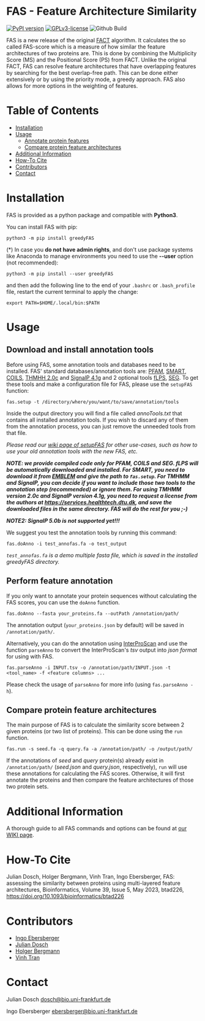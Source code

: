 # FAS - Feature Architecture Similarity
[![PyPI version](https://badge.fury.io/py/greedyFAS.svg)](https://badge.fury.io/py/greedyFAS)
[![GPLv3-license](https://anaconda.org/bionf/hamstr/badges/license.svg)](https://www.gnu.org/licenses/gpl-3.0.de.html)
![Github Build](https://github.com/BIONF/FAS/workflows/build/badge.svg)

FAS is a new release of the original [FACT](https://bmcbioinformatics.biomedcentral.com/articles/10.1186/1471-2105-11-417) algorithm. It calculates the so called FAS-score which is a measure of how similar the feature architectures of two proteins are. This is done by combining the Multiplicity Score (MS) and the Positional Score (PS) from FACT. Unlike the original FACT, FAS can resolve feature architectures that have overlapping features by searching for the best overlap-free path. This can be done either extensively or by using the priority mode, a greedy approach. FAS also allows for more options in the weighting of features.

# Table of Contents
* [Installation](#installation)
* [Usage](#usage)
  * [Annotate protein features](#annotate-protein-features)
  * [Compare protein feature architectures](#compare-protein-feature-architectures)
* [Additional Information](#additional-information)
* [How-To Cite](#how-to-cite)
* [Contributors](#contributors)
* [Contact](#contact)

# Installation

FAS is provided as a python package and compatible with **Python3**.

You can install FAS with pip:
```
python3 -m pip install greedyFAS
```

(\*) In case you **do not have admin rights**, and don't use package systems like Anaconda to manage environments you need to use the **--user** option (not recommended):
```
python3 -m pip install --user greedyFAS
```

and then add the following line to the end of your `.bashrc` or `.bash_profile` file, restart the current terminal to apply the change:
```
export PATH=$HOME/.local/bin:$PATH
```

# Usage

## Download and install annotation tools
Before using FAS, some annotation tools and databases need to be installed. FAS' standard databases/annotation tools are: [PFAM](https://www.ebi.ac.uk/interpro/download/Pfam/), [SMART](https://software.embl-em.de/software/18), [COILS](https://mybiosoftware.com/coils-2-2-prediction-coiled-coil-regions-proteins.html), [THMHH 2.0c](http://www.cbs.dtu.dk/services/TMHMM/) and [SignalP 4.1g](http://www.cbs.dtu.dk/services/SignalP/) and 2 optional tools [fLPS](http://biology.mcgill.ca/faculty/harrison/flps.html), [SEG](https://mendel.imp.ac.at/METHODS/seg.server.html). To get these tools and make a configuration file for FAS, please use the `setupFAS` function:
```
fas.setup -t /directory/where/you/want/to/save/annotation/tools
```
Inside the output directory you will find a file called *annoTools.txt* that contains all installed annotation tools. If you wish to discard any of them from the annotation process, you can just remove the unneeded tools from that file.

*Please read our [wiki page of setupFAS](https://github.com/BIONF/FAS/wiki/setupFAS) for other use-cases, such as how to use your old annotation tools with the new FAS, etc.*

__*NOTE: we provide compiled code only for PFAM, COILS and SEG. fLPS will be automatically downloaded and installed. For SMART, you need to download it from [EMBLEM](https://software.embl-em.de/software/18) and give the path to `fas.setup`. For TMHMM and SignalP, you can decide if you want to include those two tools to the annotation step (recommended) or ignore them. For using TMHMM version 2.0c and SignalP version 4.1g, you need to request a license from the authors at https://services.healthtech.dtu.dk, and save the downloaded files in the same directory. FAS will do the rest for you ;-)*__

__*NOTE2: SignalP 5.0b is not supported yet!!!*__

We suggest you test the annotation tools by running this command:
```
fas.doAnno -i test_annofas.fa -o test_output
```
*`test_annofas.fa` is a demo multiple fasta file, which is saved in the installed greedyFAS directory.*

## Perform feature annotation

If you only want to annotate your protein sequences without calculating the FAS scores, you can use the `doAnno` function.

```
fas.doAnno --fasta your_proteins.fa --outPath /annotation/path/
```

The annotation output (`your_proteins.json` by default) will be saved in `/annotation/path/`.

Alternatively, you can do the annotation using [InterProScan](https://www.ebi.ac.uk/interpro/about/interproscan/) and use the function `parseAnno` to convert the InterProScan's *tsv* output into *json format* for using with FAS.

```
fas.parseAnno -i INPUT.tsv -o /annotation/path/INPUT.json -t <tool_name> -f <feature columns> ...
```

Please check the usage of `parseAnno` for more info (using `fas.parseAnno -h`).

## Compare protein feature architectures

The main purpose of FAS is to calculate the similarity score between 2 given proteins (or two list of proteins). This can be done using the `run` function.

```
fas.run -s seed.fa -q query.fa -a /annotation/path/ -o /output/path/
```
If the annotations of *seed* and *query* protein(s) already exist in `/annotation/path/` (*seed.json* and *query.json*, respectively), `run` will use these annotations for calculating the FAS scores. Otherwise, it will first annotate the proteins and then compare the feature architectures of those two protein sets.

# Additional Information

A thorough guide to all FAS commands and options can be found at [our WIKI page](https://github.com/BIONF/FAS/wiki).

# How-To Cite

Julian Dosch, Holger Bergmann, Vinh Tran, Ingo Ebersberger, FAS: assessing the similarity between proteins using multi-layered feature architectures, Bioinformatics, Volume 39, Issue 5, May 2023, btad226, https://doi.org/10.1093/bioinformatics/btad226

# Contributors
- [Ingo Ebersberger](https://github.com/ebersber)
- [Julian Dosch](https://github.com/JuRuDo)
- [Holger Bergmann](https://github.com/holgerbgm)
- [Vinh Tran](https://github.com/trvinh)

# Contact
Julian Dosch dosch@bio.uni-frankfurt.de

Ingo Ebersberger ebersberger@bio.uni-frankfurt.de
